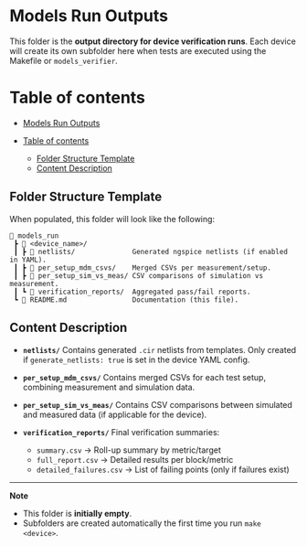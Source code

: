 # Models Run Outputs

This folder is the **output directory for device verification runs**.
Each device will create its own subfolder here when tests are executed using the Makefile or `models_verifier`.

# Table of contents

* [Models Run Outputs](#models-run-outputs)
* [Table of contents](#table-of-contents)

  * [Folder Structure Template](#folder-structure-template)
  * [Content Description](#content-description)


## Folder Structure Template

When populated, this folder will look like the following:

```text
📁 models_run
 ┣ 📁 <device_name>/
 ┃ ┣ 📁 netlists/              Generated ngspice netlists (if enabled in YAML).
 ┃ ┣ 📁 per_setup_mdm_csvs/    Merged CSVs per measurement/setup.
 ┃ ┣ 📁 per_setup_sim_vs_meas/ CSV comparisons of simulation vs measurement.
 ┃ ┗ 📁 verification_reports/  Aggregated pass/fail reports.
 ┗ 📜 README.md                Documentation (this file).
```

## Content Description

* **`netlists/`**
  Contains generated `.cir` netlists from templates.
  Only created if `generate_netlists: true` is set in the device YAML config.

* **`per_setup_mdm_csvs/`**
  Contains merged CSVs for each test setup, combining measurement and simulation data.

* **`per_setup_sim_vs_meas/`**
  Contains CSV comparisons between simulated and measured data (if applicable for the device).

* **`verification_reports/`**
  Final verification summaries:

  * `summary.csv` → Roll-up summary by metric/target
  * `full_report.csv` → Detailed results per block/metric
  * `detailed_failures.csv` → List of failing points (only if failures exist)

---

**Note**

* This folder is **initially empty**.
* Subfolders are created automatically the first time you run `make <device>`.

